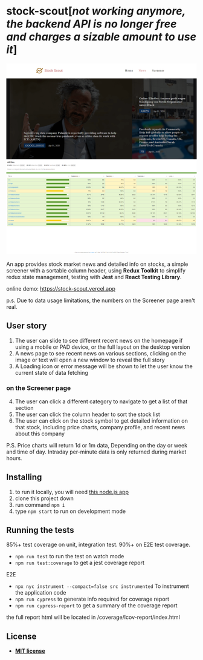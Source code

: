 # stock-scout[*not working anymore, the backend API is no longer free and charges a sizable amount to use it*]

![screen shot on news page](./readme_photo.png 'screen shot on news page')
![screen shot on E2E coverage report](./E2E_coverage.png 'screen shot on E2E coverage report')

An app provides stock market news and detailed info on stocks, a simple screener with a sortable column header, using **Redux Toolkit** to simplify redux state management, testing with **Jest** and **React Testing Library**.

online demo: https://stock-scout.vercel.app

p.s. Due to data usage limitations, the numbers on the Screener page aren't real.

## User story

1. The user can slide to see different recent news on the homepage if using a mobile or PAD device, or the full layout on the desktop version
2. A news page to see recent news on various sections, clicking on the image or text will open a new window to reveal the full story
3. A Loading icon or error message will be shown to let the user know the current state of data fetching

### on the Screener page

4. The user can click a different category to navigate to get a list of that section
5. The user can click the column header to sort the stock list
6. The user can click on the stock symbol to get detailed information on that stock, including price charts, company profile, and recent news about this company

P.S. Price charts will return 1d or 1m data, Depending on the day or week and time of day. Intraday per-minute data is only returned during market hours.

## Installing

1. to run it locally, you will need [this node.js app](https://github.com/thinkerelwin/stock-scout-backend)
2. clone this project down
3. run command `npm i`
4. type `npm start` to run on development mode

## Running the tests

85%+ test coverage on unit, integration test.
90%+ on E2E test coverage.

- `npm run test` to run the test on watch mode
- `npm run test:coverage` to get a jest coverage report

E2E

- `npx nyc instrument --compact=false src instrumented` To instrument the application code
- `npm run cypress` to generate info required for coverage report
- `npm run cypress-report` to get a summary of the coverage report

the full report html will be located in /coverage/Icov-report/index.html

## License

- **[MIT license](http://opensource.org/licenses/mit-license.php)**
